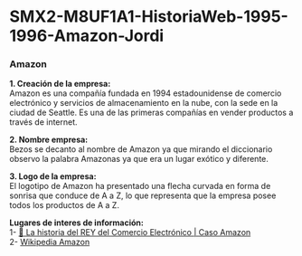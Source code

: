 # SMX2-M8UF1A1-HistoriaWeb-1995-1996-Amazon-Jordi

### **Amazon**

**1. Creación de la empresa:**    
Amazon es una compañía fundada en 1994 estadounidense de comercio electrónico y servicios de almacenamiento en la nube, con la sede en la ciudad de Seattle. Es una de las primeras compañías en vender productos a través de internet.


**2. Nombre empresa:**    
Bezos se decanto al nombre de Amazon ya que mirando el diccionario observo la palabra Amazonas ya que era un lugar exótico y diferente.


**3. Logo de la empresa:**    
El logotipo de Amazon ha presentado una flecha curvada en forma de sonrisa que conduce de A a Z, lo que representa que la empresa posee todos los productos de A a Z.


**Lugares de interes de información:**  
1- [🛒 La historia del REY del Comercio Electrónico | Caso Amazon](https://www.youtube.com/watch?v=eMeQxbMA6CM)  
2- [Wikipedia Amazon](https://es.wikipedia.org/wiki/Amazon)
